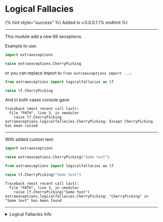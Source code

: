# Logical Fallacies

{% hint style="success" %}
Added in v.0.0.0.1
{% endhint %}

---

This module add a new 66 exceptions.

Example to use:
```python
import extraexceptions

raise extraexceptions.CherryPicking
```

or you can replace import to `from extraexceptions import ...`:
```python
from extraexceptions import logicalfallacies as lf

raise lf.CherryPicking
```

And in both cases console gave:
```commandline
Traceback (most recent call last):
  File "PATH", line 3, in <module>
    raise lf.CherryPicking
extraexceptions.logicalfallacies.CherryPicking: Except CherryPicking has been raised
```

---

With added custom text:
```python
import extraexceptions

raise extraexceptions.CherryPicking("Some text")
```

```python
from extraexceptions import logicalfallacies as lf

raise lf.CherryPicking("Some text")
```

```commandline
Traceback (most recent call last):
  File "PATH", line 3, in <module>
    raise lf.CherryPicking("Some text")
extraexceptions.logicalfallacies.CherryPicking: "CherryPicking" in "Some text" has been found
```

---

<details>

<summary>Logical Fallacies Info</summary>

## **NameOfClass - Link To The Article**

AdHominem - [Ad Hominem](https://en.wikipedia.org/wiki/Ad_hominem)

AppealToAuthority - [Appeal To Authority](https://en.wikipedia.org/wiki/Argument_from_authority)

AppealToNature - [Appeal To Nature](https://en.wikipedia.org/wiki/Appeal_to_nature)

AppealToEmotion - [Appeal To Emotion](https://en.wikipedia.org/wiki/Appeal_to_emotion)

AppealToTradition - [Appeal To Tradition](https://en.wikipedia.org/wiki/Appeal_to_tradition)

AppealToIgnorance - [Appeal To Ignorance](https://en.wikipedia.org/wiki/Argument_from_ignorance)

AppealToStone - [Appeal To Stone](https://en.wikipedia.org/wiki/Appeal_to_the_stone)

AppealToAccomplishment - [Appeal To Accomplishment](https://en.wikipedia.org/wiki/Appeal_to_accomplishment)

AppealToConsequences - [Appeal To Consequences](https://en.wikipedia.org/wiki/Appeal_to_consequences)

AppealToNovelty - [Appeal To Novelty](https://en.wikipedia.org/wiki/Appeal_to_novelty)

AffirmingTheConsequent - [Affirming The Consequent](https://en.wikipedia.org/wiki/Affirming_the_consequent)

AnecdotalFallacy - [Anecdotal Fallacy](https://en.wikipedia.org/wiki/Argument_from_anecdote)

AmbiguityFallacy - [Ambiguity Fallacy](https://en.wikipedia.org/wiki/Informal_fallacy)

AffirmingADisjunction - [Affirming A Disjunction](https://en.wikipedia.org/wiki/Affirming_a_disjunct)

AssociationFallacy - [Association Fallacy](https://en.wikipedia.org/wiki/Association_fallacy)

BurdenOfProof - [Burden Of Proof](https://en.wikipedia.org/wiki/Burden_of_proof_(law))

Bulverism - [Bulverism](https://en.wikipedia.org/wiki/Bulverism)

CircularReasoning - [Circular Reasoning](https://en.wikipedia.org/wiki/Circular_reasoning)

CompositionFallacy - [Composition Fallacy](https://en.wikipedia.org/wiki/Fallacy_of_composition)

ContinuumFallacy - [Continuum Fallacy](https://en.wikipedia.org/wiki/Sorites_paradox)

CherryPicking - [Cherry Picking](https://en.wikipedia.org/wiki/Cherry_picking)

CourtiersReply - [Courtiers Reply](https://en.wikipedia.org/wiki/Courtier%27s_reply)

ChronologicalSnobbery - [Chronological Snobbery](https://en.wikipedia.org/wiki/Chronological_snobbery)

CircumnstantialAdHominem - [Circumnstantial Ad Hominem(on finmasters.com)](https://finmasters.com/circumstantial-ad-hominem/)

DivisionFallacy - [Division Fallacy](https://en.wikipedia.org/wiki/Fallacy_of_division)

DenyingTheAntecedent - [Denying The Antecedent](https://en.wikipedia.org/wiki/Denying_the_antecedent)

DefinistFallacy - [Definist Fallacy](https://en.wikipedia.org/wiki/Definist_fallacy)

EquivocationFallacy - [Equivocation Fallacy](https://en.wikipedia.org/wiki/Equivocation)

EcologicalFallacy - [Ecological Fallacy](https://en.wikipedia.org/wiki/Ecological_fallacy)

EtymologicalFallacy - [Etymological Fallacy](https://en.wikipedia.org/wiki/Etymological_fallacy)

FalseDilemmaFallacy - [False Dilemma Fallacy](https://en.wikipedia.org/wiki/False_dilemma)

FaultyAnalogy - [Faulty Analogy](https://en.wikipedia.org/wiki/Argument_from_analogy)

FalseCause - [False Cause](https://en.wikipedia.org/wiki/Questionable_cause)

FalseEquivalence - [False Equivalence](https://en.wikipedia.org/wiki/False_equivalence)

FallacyOfSingleCause - [Fallacy Of Single Cause](https://en.wikipedia.org/wiki/Fallacy_of_the_single_cause)

GeneticFallacy - [Genetic Fallacy](https://en.wikipedia.org/wiki/Genetic_fallacy)

HastyGeneralization - [Hasty Generalization](https://en.wikipedia.org/wiki/Faulty_generalization)

RedHerring - [Red Herring](https://en.wikipedia.org/wiki/Red_herring)

TuQuoQue - [Tu QuoQue](https://en.wikipedia.org/wiki/Tu_quoque)

SlipperySlope - [Slippery Slope](https://en.wikipedia.org/wiki/Slippery_slope)

SpecialPleading - [Special Pleading](https://en.wikipedia.org/wiki/Special_pleading)

LoadedQuestion - [Loaded Question](https://en.wikipedia.org/wiki/Loaded_question)

StrawmanFallacy - [Strawman Fallacy](https://en.wikipedia.org/wiki/Straw_man)

NoTrueScotsman - [No True Scotsman](https://en.wikipedia.org/wiki/No_true_Scotsman)

TexasSharpshooter - [Texas Sharpshooter](https://en.wikipedia.org/wiki/Texas_sharpshooter_fallacy)

SuppressedCorrelative - [Suppressed Correlative](https://en.wikipedia.org/wiki/Suppressed_correlative)

PersonalIncredulity - [Personal Incredulity](https://en.wikipedia.org/wiki/Argument_from_incredulity)

MiddleGroundFallacy - [Middle Ground Fallacy](https://en.wikipedia.org/wiki/Argument_to_moderation)

SunkCostFallacy - [Sunk Cost Fallacy](https://en.wikipedia.org/wiki/Sunk_cost)

QuotingOutOfContext - [Quoting Out Of Context](https://en.wikipedia.org/wiki/Quoting_out_of_context)

HistoriansFallacy - [Historians Fallacy](https://en.wikipedia.org/wiki/Historian%27s_fallacy)

InflationOfConflict - [Inflation Of Conflict](https://en.wikipedia.org/wiki/List_of_fallacies#Inflation_of_conflict)

IncompleteComparison - [Incomplete Comparison](https://en.wikipedia.org/wiki/Incomplete_comparison)

LudicFallacy - [Ludic Fallacy](https://en.wikipedia.org/wiki/Ludic_fallacy)

MoralisticFallacy - [Moralistic Fallacy](https://en.wikipedia.org/wiki/Moralistic_fallacy)

NirvanaFallacy - [Nirvana Fallacy](https://en.wikipedia.org/wiki/Nirvana_fallacy)

ProofByAssertion - [Proof By Assertion](https://en.wikipedia.org/wiki/Proof_by_assertion)

PsychologistsFallacy - [Psychologists Fallacy](https://en.wikipedia.org/wiki/Psychologist%27s_fallacy)

ReificationFallacy - [Reification Fallacy](https://en.wikipedia.org/wiki/Reification_(fallacy))

RetrospectiveDeterminism - [Retrospective Determinism](https://en.wikipedia.org/wiki/Retrospective_determinism)

ThoughtTerminatingCliche - [Thought Terminating Cliché](https://en.wikipedia.org/wiki/Thought-terminating_clich%C3%A9)

MissingPointFallacy - [Missing Point Fallacy](https://en.wikipedia.org/wiki/Irrelevant_conclusion)

TonePolicing - [Tone Policing](https://en.wikipedia.org/wiki/Tone_policing)

ImEntitledToMyOpinion - [I'm Entitled To My Opinion](https://en.wikipedia.org/wiki/I%27m_entitled_to_my_opinion)

TwoWrongsMakeARight - [Two Wrongs Make A Right](https://en.wikipedia.org/wiki/Two_wrongs_don%27t_make_a_right)

VacuousTruth - [Vacuous Truth](https://en.wikipedia.org/wiki/Vacuous_truth)

</details>

